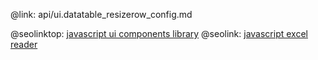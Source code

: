@link: api/ui.datatable_resizerow_config.md

@seolinktop: [javascript ui components library](https://webix.com)
@seolink: [javascript excel reader](https://webix.com/widget/excel_viewer/)